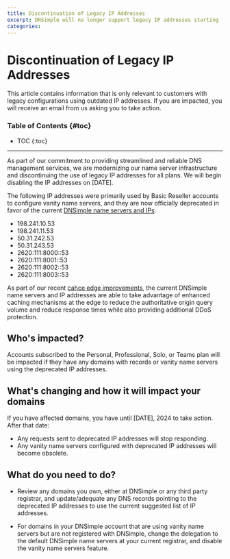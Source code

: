 ```yaml
---
title: Discontinuation of Legacy IP Addresses
excerpt: DNSimple will no longer support legacy IP addresses starting [DATE]. Affected customers will be notified via email.
categories:
---
```


# Discontinuation of Legacy IP Addresses

<info>
This article contains information that is only relevant to customers with legacy configurations using outdated IP addresses. If you are impacted, you will receive an email from us asking you to take action.
</info>

### Table of Contents {#toc}

* TOC
{:toc}

---

As part of our commitment to providing streamlined and reliable DNS management services, we are modernizing our name server infrastructure and discontinuing the use of legacy IP addresses for all plans. We will begin disabling the IP addresses on [DATE].

The following IP addresses were primarily used by Basic Reseller accounts to configure vanity name servers, and they are now officially deprecated in favor of the current [DNSimple name servers and IPs](/articles/dnsimple-nameservers/):

- 198.241.10.53
- 198.241.11.53
- 50.31.242.53
- 50.31.243.53
- 2620:111:8000::53
- 2620:111:8001::53
- 2620:111:8002::53
- 2620:111:8003::53

As part of our recent [cahce edge improvements](https://blog.dnsimple.com/), the current DNSimple name servers and IP addresses are able to take advantage of enhanced caching mechanisms at the edge to reduce the authoritative origin query volume and reduce response times while also providing additional DDoS protection.

## Who's impacted?

Accounts subscribed to the Personal, Professional, Solo, or Teams plan will be impacted if they have any domains with records or vanity name servers using the deprecated IP addresses.

## What's changing and how it will impact your domains

If you have affected domains, you have until [DATE], 2024 to take action. After that date:

* Any requests sent to deprecated IP addresses will stop responding.
* Any vanity name servers configured with deprecated IP addresses will become obsolete.

## What do you need to do?

* Review any domains you own, either at DNSimple or any third party registrar, and update/adequate any DNS records pointing to the deprecated IP addresses to use the current suggested list of IP addresses.

* For domains in your DNSimple account that are using vanity name servers but are not registered with DNSimple, change the delegation to the default DNSimple name servers at your current registrar, and disable the vanity name servers feature.
